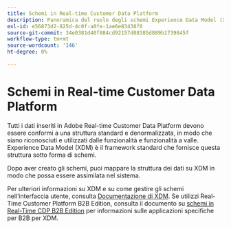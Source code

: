 ```yaml
---
title: Schemi in Real-time Customer Data Platform
description: Panoramica del ruolo degli schemi Experience Data Model (XDM) in Adobe Real-time Customer Data Platform.
exl-id: e56873d2-825d-4c0f-a0fe-1ae6e83438f0
source-git-commit: 34e0381d40f884cd92157d08385d889b1739845f
workflow-type: tm+mt
source-wordcount: '146'
ht-degree: 0%

---
```


# Schemi in Real-time Customer Data Platform

Tutti i dati inseriti in Adobe Real-time Customer Data Platform devono essere conformi a una struttura standard e denormalizzata, in modo che siano riconosciuti e utilizzati dalle funzionalità e funzionalità a valle. Experience Data Model (XDM) è il framework standard che fornisce questa struttura sotto forma di schemi.

Dopo aver creato gli schemi, puoi mappare la struttura dei dati su XDM in modo che possa essere assimilata nel sistema.

Per ulteriori informazioni su XDM e su come gestire gli schemi nell’interfaccia utente, consulta [Documentazione di XDM](../../xdm/home.md). Se utilizzi Real-Time Customer Platform B2B Edition, consulta il documento su [schemi in Real-Time CDP B2B Edition](./b2b.md) per informazioni sulle applicazioni specifiche per B2B per XDM.
